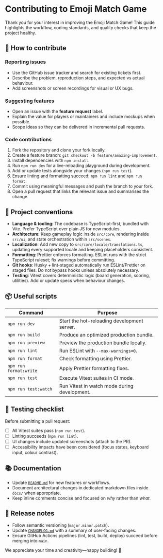 # Contributing to Emoji Match Game

Thank you for your interest in improving the Emoji Match Game! This guide highlights the workflow, coding standards, and quality checks that keep the project healthy.

## 🤝 How to contribute

### Reporting issues

- Use the GitHub issue tracker and search for existing tickets first.
- Describe the problem, reproduction steps, and expected vs actual behaviour.
- Add screenshots or screen recordings for visual or UX bugs.

### Suggesting features

- Open an issue with the **feature request** label.
- Explain the value for players or maintainers and include mockups when possible.
- Scope ideas so they can be delivered in incremental pull requests.

### Code contributions

1. Fork the repository and clone your fork locally.
2. Create a feature branch: `git checkout -b feature/amazing-improvement`.
3. Install dependencies with `npm install`.
4. Run `npm run dev` for a live-reloading playground during development.
5. Add or update tests alongside your changes (`npm run test`).
6. Ensure linting and formatting succeed: `npm run lint` and `npm run format`.
7. Commit using meaningful messages and push the branch to your fork.
8. Open a pull request that links the relevant issue and summarises the change.

## 🧰 Project conventions

- **Language & tooling**: The codebase is TypeScript-first, bundled with Vite. Prefer TypeScript over plain JS for new modules.
- **Architecture**: Keep gameplay logic inside `src/core`, rendering inside `src/ui`, and state orchestration within `src/scenes`.
- **Localization**: Add new copy to `src/core/locale/translations.ts`, updating every supported locale and keeping placeholders consistent.
- **Formatting**: Prettier enforces formatting. ESLint runs with the strict TypeScript ruleset; fix warnings before committing.
- **Git hooks**: Husky + lint-staged automatically run ESLint/Prettier on staged files. Do not bypass hooks unless absolutely necessary.
- **Testing**: Vitest covers deterministic logic (board generation, scoring, utilities). Add or update specs when behaviour changes.

## 📦 Useful scripts

| Command                | Purpose                                      |
| ---------------------- | -------------------------------------------- |
| `npm run dev`          | Start the hot-reloading development server.  |
| `npm run build`        | Produce an optimized production bundle.      |
| `npm run preview`      | Preview the production bundle locally.       |
| `npm run lint`         | Run ESLint with `--max-warnings=0`.          |
| `npm run format`       | Check formatting using Prettier.             |
| `npm run format:write` | Apply Prettier formatting fixes.             |
| `npm run test`         | Execute Vitest suites in CI mode.            |
| `npm run test:watch`   | Run Vitest in watch mode during development. |

## 🧪 Testing checklist

Before submitting a pull request:

- [ ] All Vitest suites pass (`npm run test`).
- [ ] Linting succeeds (`npm run lint`).
- [ ] UI changes include updated screenshots (attach to the PR).
- [ ] Accessibility impacts have been considered (focus states, keyboard input, colour contrast).

## 📚 Documentation

- Update [`README.md`](README.md) for new features or workflows.
- Document architectural changes in dedicated markdown files inside `docs/` when appropriate.
- Keep inline comments concise and focused on _why_ rather than _what_.

## 🚀 Release notes

- Follow semantic versioning (`major.minor.patch`).
- Update [`CHANGELOG.md`](CHANGELOG.md) with a summary of user-facing changes.
- Ensure GitHub Actions pipelines (lint, test, build, deploy) succeed before merging into `main`.

We appreciate your time and creativity—happy building! 💙
